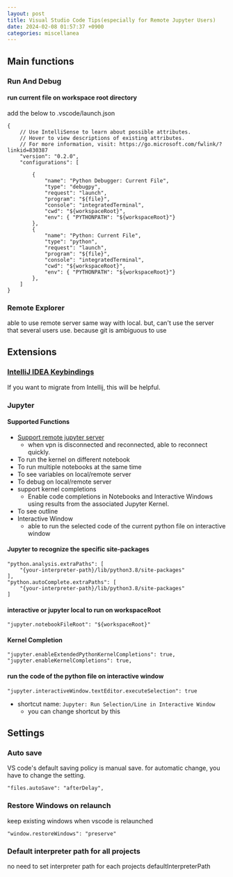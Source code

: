 ```yaml
---
layout: post
title: Visual Studio Code Tips(especially for Remote Jupyter Users)
date: 2024-02-08 01:57:37 +0900
categories: miscellanea
---
```


## Main functions
### Run And Debug

#### run current file on workspace root directory
add the below to .vscode/launch.json
```
{
    // Use IntelliSense to learn about possible attributes.
    // Hover to view descriptions of existing attributes.
    // For more information, visit: https://go.microsoft.com/fwlink/?linkid=830387
    "version": "0.2.0",
    "configurations": [

        {
            "name": "Python Debugger: Current File",
            "type": "debugpy",
            "request": "launch",
            "program": "${file}",
            "console": "integratedTerminal",
            "cwd": "${workspaceRoot}",
            "env": { "PYTHONPATH": "${workspaceRoot}"}
        },
        {
            "name": "Python: Current File",
            "type": "python",
            "request": "launch",
            "program": "${file}",
            "console": "integratedTerminal",
            "cwd": "${workspaceRoot}",
            "env": { "PYTHONPATH": "${workspaceRoot}"}
        },
    ]
}
```

### Remote Explorer
able to use remote server same way with local.
but, can't use the server that several users use. because git is ambiguous to use


## Extensions

### [IntelliJ IDEA Keybindings](https://marketplace.visualstudio.com/items?itemName=k--kato.intellij-idea-keybindings)
If you want to migrate from Intellij, this will be helpful.

### Jupyter
#### Supported Functions
- [Support remote jupyter server](https://code.visualstudio.com/docs/datascience/jupyter-kernel-management#_existing-jupyter-server)
    - when vpn is disconnected and reconnected, able to reconnect quickly.
- To run the kernel on different notebook
- To run multiple notebooks at the same time
- To see variables on local/remote server
- To debug on local/remote server
- support kernel completions
  - Enable code completions in Notebooks and Interactive Windows using results from the associated Jupyter Kernel.
- To see outline
- Interactive Window
  - able to run the selected code of the current python file on interactive window

#### Jupyter to recognize the specific site-packages
```
"python.analysis.extraPaths": [
    "{your-interpreter-path}/lib/python3.8/site-packages"
],
"python.autoComplete.extraPaths": [
    "{your-interpreter-path}/lib/python3.8/site-packages"
]
```

#### interactive or jupyter local to run on workspaceRoot
```
"jupyter.notebookFileRoot": "${workspaceRoot}"
```

#### Kernel Completion
```
"jupyter.enableExtendedPythonKernelCompletions": true,
"jupyter.enableKernelCompletions": true,
```

#### run the code of the python file on interactive window
```
"jupyter.interactiveWindow.textEditor.executeSelection": true
```
- shortcut name: `Jupyter: Run Selection/Line in Interactive Window`
  - you can change shortcut by this
     

## Settings

### Auto save
VS code's default saving policy is manual save. for automatic change, you have to change the setting.
```
"files.autoSave": "afterDelay",
```


### Restore Windows on relaunch
keep existing windows when vscode is relaunched
```
"window.restoreWindows": "preserve"
```

### Default interpreter path for all projects
no need to set interpreter path for each projects
defaultInterpreterPath